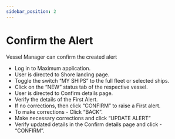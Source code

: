 ```yaml
---
sidebar_position: 2
---
```


# Confirm the Alert

Vessel Manager can confirm the created alert

- Log in to Maximum application.
- User is directed to Shore landing page.
- Toggle the switch “MY SHIPS” to the full fleet or selected ships.
- Click on the “NEW” status tab of the respective vessel.
- User is directed to Confirm details page.
- Verify the details of the First Alert.
- If no corrections, then click “CONFIRM” to raise a First alert.
- To make corrections - Click “BACK”.
- Make necessary corrections and click “UPDATE ALERT”
- Verify updated details in the Confirm details page and click - “CONFIRM”.
